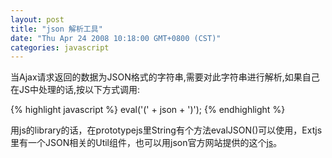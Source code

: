 ```yaml
---
layout: post
title: "json 解析工具"
date: "Thu Apr 24 2008 10:18:00 GMT+0800 (CST)"
categories: javascript
---
```


当Ajax请求返回的数据为JSON格式的字符串,需要对此字符串进行解析,如果自己在JS中处理的话,按以下方式调用:

{% highlight javascript %}
eval('(' + json + ')');
{% endhighlight %}

用js的library的话，在prototypejs里String有个方法evalJSON()可以使用，Extjs里有一个JSON相关的Util组件，也可以用json官方网站提供的这个[js](http://www.json.org/json.js)。
